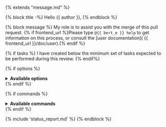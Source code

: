 {% extends "message.md" %}

{% block title -%}
Hello {{ author }},
{% endblock %}

{% block message %}
My role is to assist you with the merge of this
pull request. {% if frontend_url
%}Please type `@{{ bert_e }} help` to get information
on this process, or consult the [user documentation](
{{ frontend_url }}/doc/user).{% endif %}

{% if tasks %}
I have created below the minimum set of tasks expected to be performed during
this review.
{% endif%}


{% if options %}
<details>
  <summary><b>Available options</b></summary>

  name   | description  | privileged   | authored
  ------ | ------------ | ------------ |----------
  {% for option in options -%}
  `/{{option}}` | {{options[option].help}} | {% if options[option].privileged %} :star: {% endif %} | {% if options[option].authored %} :writing_hand: {% endif %}
  {% endfor %}

</details>
{% endif %}

{% if commands %}
<details>
  <summary><b>Available commands</b></summary>

  name   | description  | privileged
  ------ | ------------ | ------------
  {% for cmd in commands -%}
  `/{{cmd}}` | {{commands[cmd].help}} | {% if commands[cmd].privileged %} :star: {% endif %}
  {% endfor %}
</details>
{% endif %}

{% include 'status_report.md' %}
{% endblock %}
